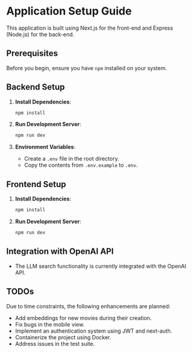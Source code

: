 # Application Setup Guide

This application is built using Next.js for the front-end and Express (Node.js) for the back-end.

## Prerequisites

Before you begin, ensure you have `npm` installed on your system.

## Backend Setup

1. **Install Dependencies**:
    ```bash
    npm install
    ```
2. **Run Development Server**:
    ```bash
    npm run dev
    ```

3. **Environment Variables**:
    - Create a `.env` file in the root directory.
    - Copy the contents from `.env.example` to `.env`.

## Frontend Setup

1. **Install Dependencies**:
    ```bash
    npm install
    ```

2. **Run Development Server**:
    ```bash
    npm run dev
    ```

## Integration with OpenAI API

- The LLM search functionality is currently integrated with the OpenAI API.

## TODOs

Due to time constraints, the following enhancements are planned:

- Add embeddings for new movies during their creation.
- Fix bugs in the mobile view.
- Implement an authentication system using JWT and next-auth.
- Containerize the project using Docker.
- Address issues in the test suite.
